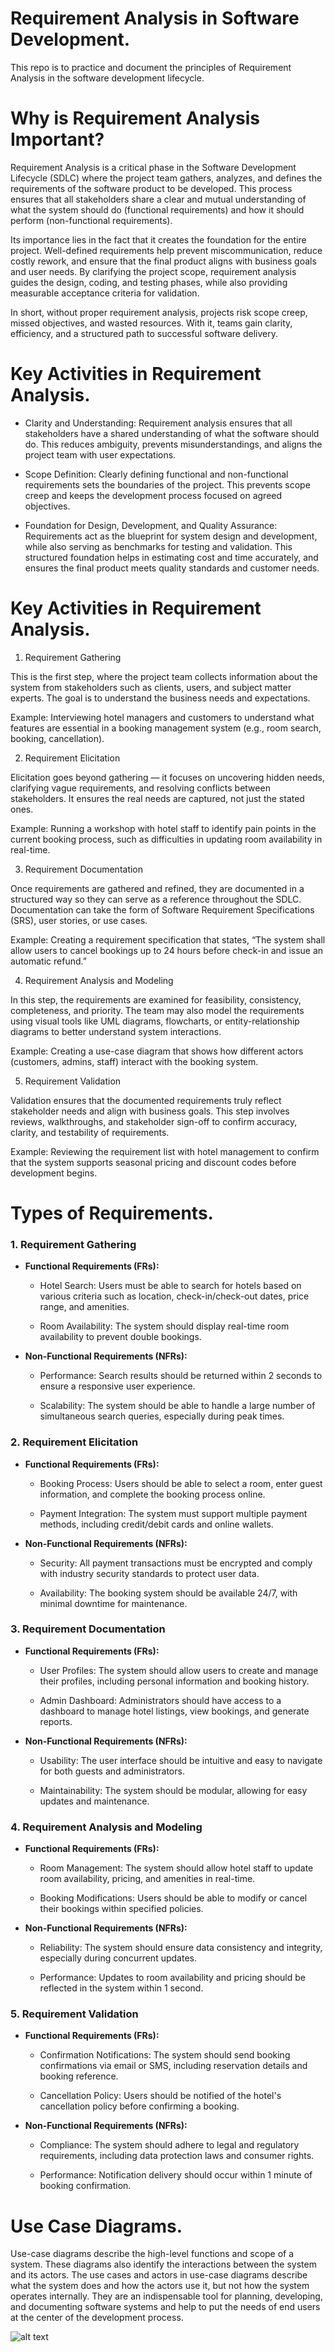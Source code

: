 # Requirement Analysis in Software Development.
This repo is to practice and document the principles of Requirement Analysis in the software development lifecycle.

# Why is Requirement Analysis Important?
Requirement Analysis is a critical phase in the Software Development Lifecycle (SDLC) where the project team gathers, analyzes, and defines the requirements of the software product to be developed. This process ensures that all stakeholders share a clear and mutual understanding of what the system should do (functional requirements) and how it should perform (non-functional requirements).

Its importance lies in the fact that it creates the foundation for the entire project. Well-defined requirements help prevent miscommunication, reduce costly rework, and ensure that the final product aligns with business goals and user needs. By clarifying the project scope, requirement analysis guides the design, coding, and testing phases, while also providing measurable acceptance criteria for validation.

In short, without proper requirement analysis, projects risk scope creep, missed objectives, and wasted resources. With it, teams gain clarity, efficiency, and a structured path to successful software delivery.

# Key Activities in Requirement Analysis.
- Clarity and Understanding:
Requirement analysis ensures that all stakeholders have a shared understanding of what the software should do. This reduces ambiguity, prevents misunderstandings, and aligns the project team with user expectations.

- Scope Definition:
Clearly defining functional and non-functional requirements sets the boundaries of the project. This prevents scope creep and keeps the development process focused on agreed objectives.

- Foundation for Design, Development, and Quality Assurance:
Requirements act as the blueprint for system design and development, while also serving as benchmarks for testing and validation. This structured foundation helps in estimating cost and time accurately, and ensures the final product meets quality standards and customer needs.

# Key Activities in Requirement Analysis.
1. Requirement Gathering

This is the first step, where the project team collects information about the system from stakeholders such as clients, users, and subject matter experts. The goal is to understand the business needs and expectations.

Example: Interviewing hotel managers and customers to understand what features are essential in a booking management system (e.g., room search, booking, cancellation).

2. Requirement Elicitation

Elicitation goes beyond gathering — it focuses on uncovering hidden needs, clarifying vague requirements, and resolving conflicts between stakeholders. It ensures the real needs are captured, not just the stated ones.

Example: Running a workshop with hotel staff to identify pain points in the current booking process, such as difficulties in updating room availability in real-time.

3. Requirement Documentation

Once requirements are gathered and refined, they are documented in a structured way so they can serve as a reference throughout the SDLC. Documentation can take the form of Software Requirement Specifications (SRS), user stories, or use cases.

Example: Creating a requirement specification that states, “The system shall allow users to cancel bookings up to 24 hours before check-in and issue an automatic refund.”

4. Requirement Analysis and Modeling

In this step, the requirements are examined for feasibility, consistency, completeness, and priority. The team may also model the requirements using visual tools like UML diagrams, flowcharts, or entity-relationship diagrams to better understand system interactions.

Example: Creating a use-case diagram that shows how different actors (customers, admins, staff) interact with the booking system.

5. Requirement Validation

Validation ensures that the documented requirements truly reflect stakeholder needs and align with business goals. This step involves reviews, walkthroughs, and stakeholder sign-off to confirm accuracy, clarity, and testability of requirements.

Example: Reviewing the requirement list with hotel management to confirm that the system supports seasonal pricing and discount codes before development begins.

# Types of Requirements.
### 1. Requirement Gathering

- **Functional Requirements (FRs):**

    - Hotel Search: Users must be able to search for hotels based on various criteria such as location, check-in/check-out dates, price range, and amenities.

    - Room Availability: The system should display real-time room availability to prevent double bookings.

- **Non-Functional Requirements (NFRs):**

    - Performance: Search results should be returned within 2 seconds to ensure a responsive user experience.

    - Scalability: The system should be able to handle a large number of simultaneous search queries, especially during peak times.

### 2. Requirement Elicitation

- **Functional Requirements (FRs):**

    - Booking Process: Users should be able to select a room, enter guest information, and complete the booking process online.

    - Payment Integration: The system must support multiple payment methods, including credit/debit cards and online wallets.

- **Non-Functional Requirements (NFRs):**

    - Security: All payment transactions must be encrypted and comply with industry security standards to protect user data.

    - Availability: The booking system should be available 24/7, with minimal downtime for maintenance.

### 3. Requirement Documentation

- **Functional Requirements (FRs):**

    - User Profiles: The system should allow users to create and manage their profiles, including personal information and booking history.

    - Admin Dashboard: Administrators should have access to a dashboard to manage hotel listings, view bookings, and generate reports.

- **Non-Functional Requirements (NFRs):**

    - Usability: The user interface should be intuitive and easy to navigate for both guests and administrators.

    - Maintainability: The system should be modular, allowing for easy updates and maintenance.

### 4. Requirement Analysis and Modeling

- **Functional Requirements (FRs):**

    - Room Management: The system should allow hotel staff to update room availability, pricing, and amenities in real-time.

    - Booking Modifications: Users should be able to modify or cancel their bookings within specified policies.

- **Non-Functional Requirements (NFRs):**

    - Reliability: The system should ensure data consistency and integrity, especially during concurrent updates.

    - Performance: Updates to room availability and pricing should be reflected in the system within 1 second.

### 5. Requirement Validation

- **Functional Requirements (FRs):**

    - Confirmation Notifications: The system should send booking confirmations via email or SMS, including reservation details and booking reference.

    - Cancellation Policy: Users should be notified of the hotel's cancellation policy before confirming a booking.

- **Non-Functional Requirements (NFRs):**

    - Compliance: The system should adhere to legal and regulatory requirements, including data protection laws and consumer rights.

    - Performance: Notification delivery should occur within 1 minute of booking confirmation.

# Use Case Diagrams.
Use-case diagrams describe the high-level functions and scope of a system. These diagrams also identify the interactions between the system and its actors. The use cases and actors in use-case diagrams describe what the system does and how the actors use it, but not how the system operates internally. They are an indispensable tool for planning, developing, and documenting software systems and help to put the needs of end users at the center of the development process.

![alt text](alx-booking-uc.png)
